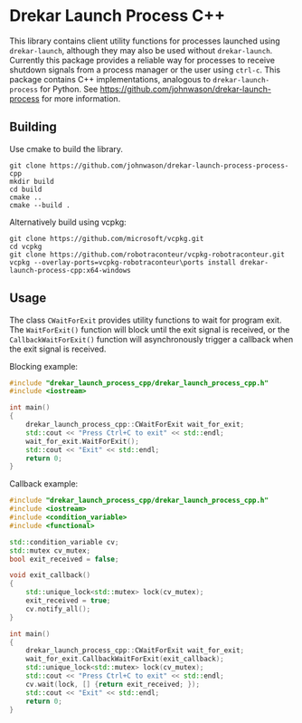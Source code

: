 # Drekar Launch Process C++

This library contains client utility functions for processes launched using `drekar-launch`, although they may also be used without `drekar-launch`. Currently this package provides a reliable way for processes to receive shutdown signals from a process manager or the user using `ctrl-c`. This package contains
C++ implementations, analogous to `drekar-launch-process` for Python. See https://github.com/johnwason/drekar-launch-process for more information.

## Building

Use cmake to build the library.

```
git clone https://github.com/johnwason/drekar-launch-process-process-cpp
mkdir build
cd build
cmake ..
cmake --build .
```

Alternatively build using vcpkg:

```
git clone https://github.com/microsoft/vcpkg.git
cd vcpkg
git clone https://github.com/robotraconteur/vcpkg-robotraconteur.git
vcpkg --overlay-ports=vcpkg-robotraconteur\ports install drekar-launch-process-cpp:x64-windows
```

## Usage

The class `CWaitForExit` provides utility functions to wait for program exit. The `WaitForExit()` function
will block until the exit signal is received, or the `CallbackWaitForExit()` function will asynchronously
trigger a callback when the exit signal is received.

Blocking example:

```cpp
#include "drekar_launch_process_cpp/drekar_launch_process_cpp.h"
#include <iostream>

int main()
{
    drekar_launch_process_cpp::CWaitForExit wait_for_exit;
    std::cout << "Press Ctrl+C to exit" << std::endl;
    wait_for_exit.WaitForExit();
    std::cout << "Exit" << std::endl;
    return 0;
}
```

Callback example:

```cpp
#include "drekar_launch_process_cpp/drekar_launch_process_cpp.h"
#include <iostream>
#include <condition_variable>
#include <functional>

std::condition_variable cv;
std::mutex cv_mutex;
bool exit_received = false;

void exit_callback()
{
    std::unique_lock<std::mutex> lock(cv_mutex);
    exit_received = true;
    cv.notify_all();
}

int main()
{
    drekar_launch_process_cpp::CWaitForExit wait_for_exit;
    wait_for_exit.CallbackWaitForExit(exit_callback);
    std::unique_lock<std::mutex> lock(cv_mutex);
    std::cout << "Press Ctrl+C to exit" << std::endl;
    cv.wait(lock, [] {return exit_received; });
    std::cout << "Exit" << std::endl;
    return 0;
}
```

